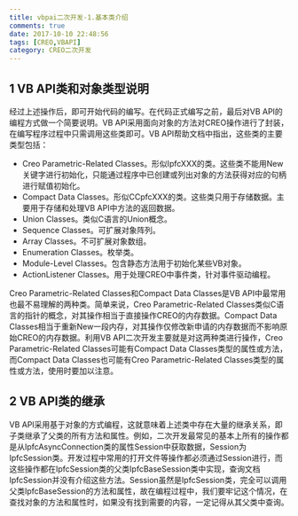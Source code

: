 ```yaml
---
title: vbpai二次开发-1.基本类介绍
comments: true
date: 2017-10-10 22:48:56
tags: [CREO,VBAPI]
category: CREO二次开发
---
```

## 1 VB API类和对象类型说明

经过上述操作后，即可开始代码的编写。在代码正式编写之前，最后对VB API的编程方式做一个简要说明。VB API采用面向对象的方法对CREO操作进行了封装，在编写程序过程中只需调用这些类即可。VB API帮助文档中指出，这些类的主要类型包括：  
+ Creo Parametric-Related Classes。形似IpfcXXX的类。这些类不能用New关键字进行初始化，只能通过程序中已创建或列出对象的方法获得对应的句柄进行赋值初始化。  
+ Compact Data Classes。形似CCpfcXXX的类。这些类只用于存储数据。主要用于存储和处理VB API中方法的返回数据。  
+ Union Classes。类似C语言的Union概念。  
+ Sequence Classes。可扩展对象阵列。  
+ Array Classes。不可扩展对象数组。  
+ Enumeration Classes。枚举类。  
+ Module-Level Classes。包含静态方法用于初始化某些VB对象。  
+ ActionListener Classes。用于处理CREO中事件类，针对事件驱动编程。  
  
    
Creo Parametric-Related Classes和Compact Data Classes是VB API中最常用也最不易理解的两种类。简单来说，Creo Parametric-Related Classes类似C语言的指针的概念，对其操作相当于直接操作CREO的内存数据。Compact Data Classes相当于重新New一段内存，对其操作仅修改新申请的内存数据而不影响原始CREO的内存数据。利用VB API二次开发主要就是对这两种类进行操作，Creo Parametric-Related Classes可能有Compact Data Classes类型的属性或方法，而Compact Data Classes也可能有Creo Parametric-Related Classes类型的属性或方法，使用时要加以注意。

## 2 VB API类的继承
VB API采用基于对象的方式编程，这就意味着上述类中存在大量的继承关系，即子类继承了父类的所有方法和属性。例如，二次开发最常见的基本上所有的操作都是从IpfcAsyncConnection类的属性Session中获取数据，Session为IpfcSession类。开发过程中常用的打开文件等操作都必须通过Session进行，而这些操作都在IpfcSession类的父类IpfcBaseSession类中实现，查询文档IpfcSession并没有介绍这些方法。Session虽然是IpfcSession类，完全可以调用父类IpfcBaseSession的方法和属性，故在编程过程中，我们要牢记这个情况，在查找对象的方法和属性时，如果没有找到需要的内容，一定记得从其父类中查询。  